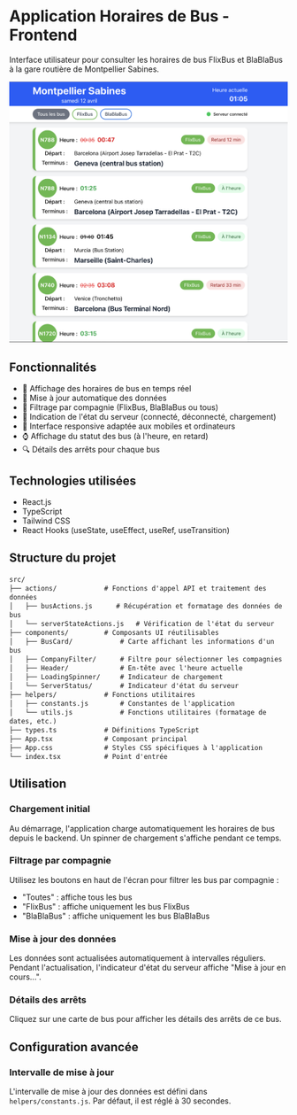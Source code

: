 # Application Horaires de Bus - Frontend

Interface utilisateur pour consulter les horaires de bus FlixBus et BlaBlaBus à la gare routière de Montpellier Sabines.

![Aperçu de l'application](./public/montpellier-bus-v1.png)

## Fonctionnalités

- 🚌 Affichage des horaires de bus en temps réel
- 🔄 Mise à jour automatique des données
- 🏢 Filtrage par compagnie (FlixBus, BlaBlaBus ou tous)
- 🚦 Indication de l'état du serveur (connecté, déconnecté, chargement)
- 📱 Interface responsive adaptée aux mobiles et ordinateurs
- ⌚ Affichage du statut des bus (à l'heure, en retard)
- 🔍 Détails des arrêts pour chaque bus

## Technologies utilisées

- React.js
- TypeScript
- Tailwind CSS
- React Hooks (useState, useEffect, useRef, useTransition)


## Structure du projet

```
src/
├── actions/            # Fonctions d'appel API et traitement des données
│   ├── busActions.js      # Récupération et formatage des données de bus
│   └── serverStateActions.js   # Vérification de l'état du serveur
├── components/         # Composants UI réutilisables
│   ├── BusCard/            # Carte affichant les informations d'un bus
│   ├── CompanyFilter/      # Filtre pour sélectionner les compagnies
│   ├── Header/             # En-tête avec l'heure actuelle
│   ├── LoadingSpinner/     # Indicateur de chargement
│   └── ServerStatus/       # Indicateur d'état du serveur
├── helpers/            # Fonctions utilitaires
│   ├── constants.js        # Constantes de l'application
│   └── utils.js            # Fonctions utilitaires (formatage de dates, etc.)
├── types.ts            # Définitions TypeScript
├── App.tsx             # Composant principal
├── App.css             # Styles CSS spécifiques à l'application
└── index.tsx           # Point d'entrée
```

## Utilisation

### Chargement initial

Au démarrage, l'application charge automatiquement les horaires de bus depuis le backend. Un spinner de chargement s'affiche pendant ce temps.

### Filtrage par compagnie

Utilisez les boutons en haut de l'écran pour filtrer les bus par compagnie :
- "Toutes" : affiche tous les bus
- "FlixBus" : affiche uniquement les bus FlixBus
- "BlaBlaBus" : affiche uniquement les bus BlaBlaBus

### Mise à jour des données

Les données sont actualisées automatiquement à intervalles réguliers. Pendant l'actualisation, l'indicateur d'état du serveur affiche "Mise à jour en cours...".

### Détails des arrêts

Cliquez sur une carte de bus pour afficher les détails des arrêts de ce bus.

## Configuration avancée

### Intervalle de mise à jour

L'intervalle de mise à jour des données est défini dans `helpers/constants.js`. Par défaut, il est réglé à 30 secondes.

